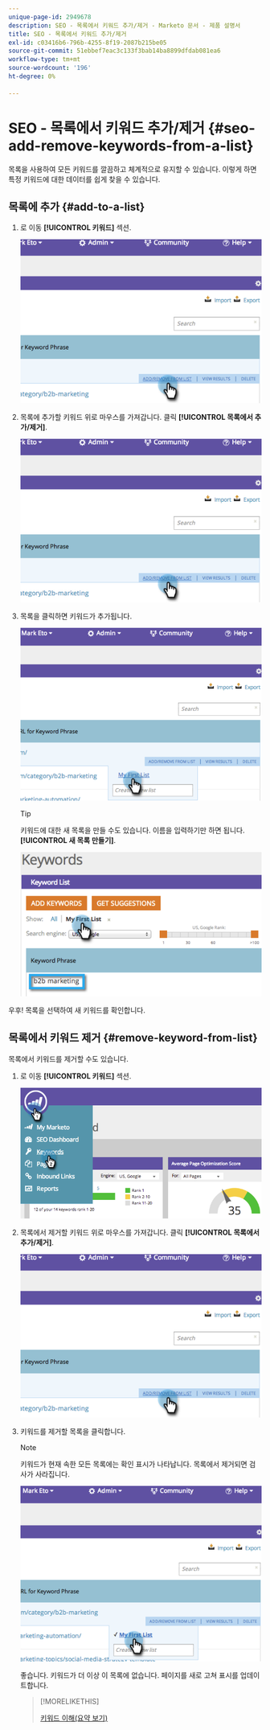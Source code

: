 ```yaml
---
unique-page-id: 2949678
description: SEO - 목록에서 키워드 추가/제거 - Marketo 문서 - 제품 설명서
title: SEO - 목록에서 키워드 추가/제거
exl-id: c03416b6-796b-4255-8f19-2087b215be05
source-git-commit: 51ebbef7eac3c133f3bab14ba8899dfdab081ea6
workflow-type: tm+mt
source-wordcount: '196'
ht-degree: 0%

---
```


# SEO - 목록에서 키워드 추가/제거 {#seo-add-remove-keywords-from-a-list}

목록을 사용하여 모든 키워드를 깔끔하고 체계적으로 유지할 수 있습니다. 이렇게 하면 특정 키워드에 대한 데이터를 쉽게 찾을 수 있습니다.

## 목록에 추가 {#add-to-a-list}

1. 로 이동 **[!UICONTROL 키워드]** 섹션.

   ![](assets/image2014-9-18-11-3a48-3a36.png)

1. 목록에 추가할 키워드 위로 마우스를 가져갑니다. 클릭 **[!UICONTROL 목록에서 추가/제거]**.

   ![](assets/image2014-9-18-11-3a48-3a42.png)

1. 목록을 클릭하면 키워드가 추가됩니다.

   ![](assets/image2014-9-18-11-3a48-3a47.png)

   >[!TIP]
   >
   >키워드에 대한 새 목록을 만들 수도 있습니다. 이름을 입력하기만 하면 됩니다. **[!UICONTROL 새 목록 만들기]**.

   ![](assets/image2014-9-18-11-3a49-3a16.png)

우후! 목록을 선택하여 새 키워드를 확인합니다.

## 목록에서 키워드 제거 {#remove-keyword-from-list}

목록에서 키워드를 제거할 수도 있습니다.

1. 로 이동 **[!UICONTROL 키워드]** 섹션.

   ![](assets/image2014-9-18-11-3a49-3a55.png)

1. 목록에서 제거할 키워드 위로 마우스를 가져갑니다. 클릭 **[!UICONTROL 목록에서 추가/제거]**.

   ![](assets/image2014-9-18-11-3a50-3a4.png)

1. 키워드를 제거할 목록을 클릭합니다.

   >[!NOTE]
   >
   >키워드가 현재 속한 모든 목록에는 확인 표시가 나타납니다. 목록에서 제거되면 검사가 사라집니다.

   ![](assets/image2014-9-18-11-3a50-3a41.png)

   좋습니다. 키워드가 더 이상 이 목록에 없습니다. 페이지를 새로 고쳐 표시를 업데이트합니다.

   >[!MORELIKETHIS]
   >
   >[키워드 이해(요약 보기)](/help/marketo/product-docs/additional-apps/seo/keywords/seo-understanding-keywords.md)
